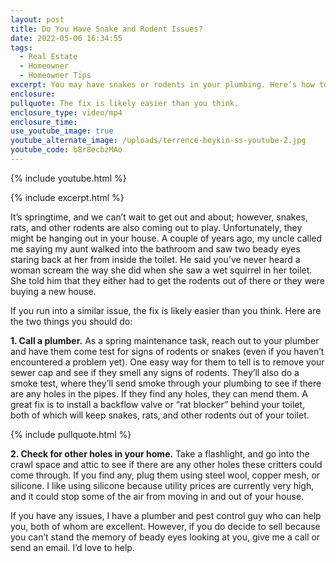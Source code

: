 ```yaml
---
layout: post
title: Do You Have Snake and Rodent Issues?
date: 2022-05-06 16:34:55
tags:
  - Real Estate
  - Homeowner
  - Homeowner Tips
excerpt: You may have snakes or rodents in your plumbing. Here’s how to fix it.
enclosure:
pullquote: The fix is likely easier than you think.
enclosure_type: video/mp4
enclosure_time:
use_youtube_image: true
youtube_alternate_image: /uploads/terrence-boykin-ss-youtube-2.jpg
youtube_code: b8r8ecbzMAo
---
```

{% include youtube.html %}

{% include excerpt.html %}

It’s springtime, and we can’t wait to get out and about; however, snakes, rats, and other rodents are also coming out to play. Unfortunately, they might be hanging out in your house. A couple of years ago, my uncle called me saying my aunt walked into the bathroom and saw two beady eyes staring back at her from inside the toilet. He said you’ve never heard a woman scream the way she did when she saw a wet squirrel in her toilet. She told him that they either had to get the rodents out of there or they were buying a new house.&nbsp;

If you run into a similar issue, the fix is likely easier than you think. Here are the two things you should do:

**1\. Call a plumber.** As a spring maintenance task, reach out to your plumber and have them come test for signs of rodents or snakes (even if you haven’t encountered a problem yet). One easy way for them to tell is to remove your sewer cap and see if they smell any signs of rodents. They’ll also do a smoke test, where they’ll send smoke through your plumbing to see if there are any holes in the pipes. If they find any holes, they can mend them. A great fix is to install a backflow valve or “rat blocker” behind your toilet, both of which will keep snakes, rats, and other rodents out of your toilet.

{% include pullquote.html %}

**2\. Check for other holes in your home.** Take a flashlight, and go into the crawl space and attic to see if there are any other holes these critters could come through. If you find any, plug them using steel wool, copper mesh, or silicone. I like using silicone because utility prices are currently very high, and it could stop some of the air from moving in and out of your house.&nbsp;

If you have any issues, I have a plumber and pest control guy who can help you, both of whom are excellent. However, if you do decide to sell because you can’t stand the memory of beady eyes looking at you, give me a call or send an email. I’d love to help.
